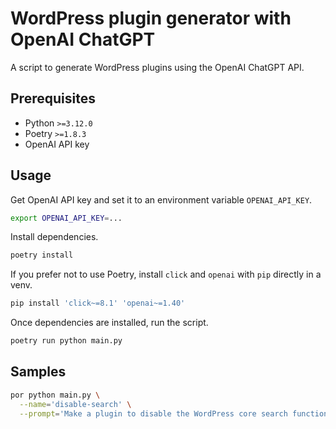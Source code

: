 # WordPress plugin generator with OpenAI ChatGPT

A script to generate WordPress plugins using the OpenAI ChatGPT API.

## Prerequisites

- Python `>=3.12.0`
- Poetry `>=1.8.3`
- OpenAI API key

## Usage

Get OpenAI API key and set it to an environment variable `OPENAI_API_KEY`.

```bash
export OPENAI_API_KEY=...
```

Install dependencies.

```bash
poetry install
```

If you prefer not to use Poetry, install `click` and `openai` with `pip` directly in a venv.

```bash
pip install 'click~=8.1' 'openai~=1.40'
```

Once dependencies are installed, run the script.

```bash
poetry run python main.py
```

## Samples

```bash
por python main.py \
  --name='disable-search' \
  --prompt='Make a plugin to disable the WordPress core search function.'
```
